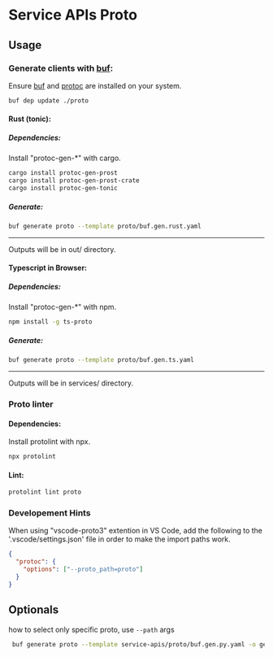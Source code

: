 # Service APIs Proto

## Usage

### Generate clients with [buf](https://buf.build/):

Ensure [buf](https://buf.build/docs/installation) and [protoc](https://grpc.io/docs/protoc-installation/) are installed on your system.

```sh
buf dep update ./proto
```

#### Rust (tonic):

##### Dependencies:

Install "protoc-gen-\*" with cargo.

```sh
cargo install protoc-gen-prost
cargo install protoc-gen-prost-crate
cargo install protoc-gen-tonic
```

##### Generate:

```sh
buf generate proto --template proto/buf.gen.rust.yaml
```

---

Outputs will be in out/ directory.

#### Typescript in Browser:

##### Dependencies:

Install "protoc-gen-\*" with npm.

```sh
npm install -g ts-proto
```

##### Generate:

```sh
buf generate proto --template proto/buf.gen.ts.yaml
```

---

Outputs will be in services/ directory.

### Proto linter

#### Dependencies:

Install protolint with npx.

 ```sh
 npx protolint
```

#### Lint:

 ```sh
protolint lint proto
```

### Developement Hints

When using "vscode-proto3" extention in VS Code, add the following to the '.vscode/settings.json' file in order to make the import paths work.

```json
{
  "protoc": {
    "options": ["--proto_path=proto"]
  }
}
```
## Optionals
how to select only specific proto, use `--path` args
```sh
 buf generate proto --template service-apis/proto/buf.gen.py.yaml -o gen --path service-apis/proto/digitalkin/kin --path service-apis/proto/google
```
